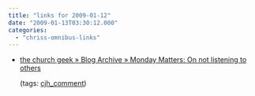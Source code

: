 ```yaml
---
title: "links for 2009-01-12"
date: "2009-01-13T03:30:12.000"
categories: 
  - "chriss-omnibus-links"
---
```


- [the church geek » Blog Archive » Monday Matters: On not listening to others](http://www.thechurchgeek.com/archives/1045#comment-30130)
    
    (tags: [cjh\_comment](http://delicious.com/hubbsc/cjh_comment))
